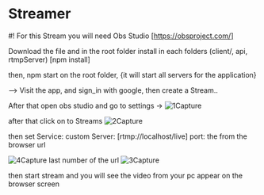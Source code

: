# Streamer

#! For this Stream you will need Obs Studio [https://obsproject.com/]

Download the file and in the root folder install in each folders (client/, api, rtmpServer) [npm install]

then, npm start on the root folder, {it will start all servers for the application}

--> Visit the app, and sign_in with google, then create a Stream..

After that open obs studio 
and go to settings ->
![1Capture](https://user-images.githubusercontent.com/72381625/98469524-566e0400-220a-11eb-8f31-e917bcdd4d70.PNG)

after that click on to Streams
![2Capture](https://user-images.githubusercontent.com/72381625/98469549-8b7a5680-220a-11eb-906b-6474b3b97cfd.PNG)

then set
Service: custom
Server: [rtmp://localhost/live]
port: the from the browser url

![4Capture](https://user-images.githubusercontent.com/72381625/98472061-989f4180-221a-11eb-90a1-5304fb758589.PNG)
last number of the url
![3Capture](https://user-images.githubusercontent.com/72381625/98469569-a64ccb00-220a-11eb-84ab-29cad1cb78dc.PNG)

then start stream and you will see the video from your pc appear on the browser screen 
